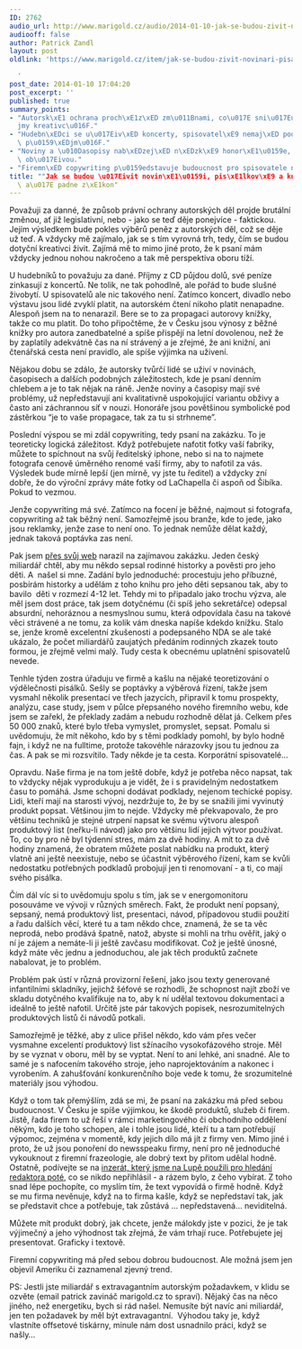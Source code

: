 ```yaml
---
ID: 2762
audio_url: http://www.marigold.cz/audio/2014-01-10-jak-se-budou-zivit-novinari-pisalkove-a-knihotepci-az-padne-zakon.mp3
audiooff: false
author: Patrick Zandl
layout: post
oldlink: 'https://www.marigold.cz/item/jak-se-budou-zivit-novinari-pisalkove-a-knihotepci-az-padne-zakon

  '
post_date: 2014-01-10 17:04:20
post_excerpt: ''
published: true
summary_points:
- "Autorsk\xE1 ochrana proch\xE1z\xED zm\u011Bnami, co\u017E sni\u017Euje p\u0159\xED\
  jmy kreativc\u016F."
- "Hudebn\xEDci se u\u017Eiv\xED koncerty, spisovatel\xE9 nemaj\xED podobn\xFD zdroj\
  \ p\u0159\xEDjm\u016F."
- "Noviny a \u010Dasopisy nab\xEDzej\xED n\xEDzk\xE9 honor\xE1\u0159e, nejsou stabiln\xED\
  \ ob\u017Eivou."
- "Firemn\xED copywriting p\u0159edstavuje budoucnost pro spisovatele na zak\xE1zku."
title: ""Jak se budou \u017Eivit novin\xE1\u0159i, pis\xE1lkov\xE9 a knihotepci,\"
  \ a\u017E padne z\xE1kon"
---
```


<p>Považuji za danné, že způsob právní ochrany autorských děl projde brutální změnou, ať již legislativní, nebo - jako se teď děje ponejvíce - faktickou. Jejím výsledkem bude pokles výběrů peněz z autorských děl, což se děje už teď. A vždycky mě zajímalo, jak se s tím vyrovná trh, tedy, čím se budou dotyční kreativci živit. Zajímá mě to mimo jiné proto, že k psaní mám vždycky jednou nohou nakročeno a tak mě perspektiva oboru tíží.</p>


<p>U hudebníků to považuju za dané. Příjmy z CD půjdou dolů, své peníze zinkasují z koncertů. Ne tolik, ne tak pohodlně, ale pořád to bude slušné živobytí. U spisovatelů ale nic takového není. Zatímco koncert, divadlo nebo výstavu jsou lidé zvyklí platit, na autorském čtení nikoho platit nenapadne. Alespoň jsem na to nenarazil. Bere se to za propagaci autorovy knížky, takže co mu platit. Do toho připočtěme, že v Česku jsou výnosy z běžné knížky pro autora zanedbatelné a spíše přispějí na letní dovolenou, než že by zaplatily adekvátně čas na ní strávený a je zřejmé, že ani knižní, ani čtenářská cesta není pravidlo, ale spíše výjimka na uživení. </p>

<p>Nějakou dobu se zdálo, že autorsky tvůrčí lidé se uživí v novinách, časopisech a dalších podobných záležitostech, kde je psaní denním chlebem a je to tak nějak na ráně. Jenže noviny a časopisy mají své problémy, už nepředstavují ani kvalitativně uspokojující variantu obživy a často ani záchrannou síť v nouzi. Honoráře jsou povětšinou symbolické pod zástěrkou “je to vaše propagace, tak za tu si strhneme”. </p>

<p>Poslední výspou se mi zdál copywriting, tedy psaní na zakázku. To je teoreticky logická záležitost. Když potřebujete nafotit fotky vaší fabriky, můžete to spíchnout na svůj ředitelský iphone, nebo si na to najmete fotografa cenově úměrného renomé vaší firmy, aby to nafotil za vás. Výsledek bude mírně lepší (jen mírně, vy jste tu ředitel) a vždycky zní dobře, že do výroční zprávy máte fotky od LaChapella či aspoň od Šibíka. Pokud to vezmou. </p>

<p>Jenže copywriting má své. Zatímco na focení je běžné, najmout si fotografa, copywriting až tak běžný není. Samozřejmě jsou branže, kde to jede, jako jsou reklamky, jenže zase to není ono. To jednak nemůže dělat každý, jednak taková poptávka zas není. </p>

<p>Pak jsem <a href="http://www.zandl.cz/ghostwriting-a-ghostwriter/">přes svůj web</a> narazil na zajímavou zakázku. Jeden český miliardář chtěl, aby mu někdo sepsal rodinné historky a pověsti pro jeho děti. A  našel si mne. Zadání bylo jednoduché: procestuju jeho příbuzné, posbírám historky a udělám z toho knihu pro jeho děti sepsanou tak, aby to bavilo  děti v rozmezí 4-12 let. Tehdy mi to připadalo jako trochu výzva, ale měl jsem dost práce, tak jsem dotyčnému (či spíš jeho sekretářce) odepsal absurdní, nehoráznou a nesmyslnou sumu, která odpovídala času na takové věci strávené a ne tomu, za kolik vám dneska napíše kdekdo knížku. Stalo se, jenže kromě excelentní zkušenosti a podepsaného NDA se ale také ukázalo, že počet miliardářů zaujatých předáním rodinných zkazek touto formou, je zřejmě velmi malý. Tudy cesta k obecnému uplatnění spisovatelů nevede. </p>

<p>Tenhle týden zostra úřaduju ve firmě a kašlu na nějaké teoretizování o výdělečnosti pisálků. Sešly se poptávky a výběrová řízení, takže jsem vysmahl několik presentací ve třech jazycích, připravil k tomu prospekty, analýzu, case study, jsem v půlce přepsaného nového firemního webu, kde jsem se zařekl, že překlady zadám a nebudu rozhodně dělat já. Celkem přes 50 000 znaků, které bylo třeba vymyslet, promyslet, sepsat. Pomalu si uvědomuju, že mít někoho, kdo by s těmi podklady pomohl, by bylo hodně fajn, i když ne na fulltime, protože takovéhle nárazovky jsou tu jednou za čas. A pak se mi rozsvítilo. Tady někde je ta cesta. Korporátní spisovatelé...</p>

<p>Opravdu. Naše firma je na tom ještě dobře, když je potřeba něco napsat, tak to vždycky nějak vyprodukuju a je vidět, že i s pravidelným nedostatkem času to pomáhá. Jsme schopni dodávat podklady, nejenom techické popisy. Lidi, kteří mají na starosti vývoj, nezdržuje to, že by se snažili jimi vyvinutý produkt popsat. Většinou jim to nejde. Vždycky mě překvapovalo, že pro většinu techniků je stejné utrpení napsat ke svému výtvoru alespoň produktový list (neřku-li návod) jako pro většinu lidí jejich výtvor používat. To, co by pro ně byl týdenní stres, mám za dvě hodiny. A mít to za dvě hodiny znamená, že obratem můžete poslat nabídku na produkt, který vlatně ani ještě neexistuje, nebo se účastnit výběrového řízení, kam se kvůli nedostatku potřebných podkladů probojují jen ti renomovaní - a ti, co mají svého pisálka. </p>

<p>Čím dál víc si to uvědomuju spolu s tím, jak se v energomonitoru posouváme ve vývoji v různých směrech. Fakt, že produkt není popsaný, sepsaný, nemá produktový list, presentaci, návod, případovou studii použití a řadu dalších věcí, které tu a tam někdo chce, znamená, že se ta věc neprodá, nebo prodává špatně, natož, abyste si mohli na trhu ověřit, jaký o ní je zájem a nemáte-li ji ještě zavčasu modifikovat. Což je ještě únosné, když máte věc jednu a jednoduchou, ale jak těch produktů začnete nabalovat, je to problém. </p>

<p>Problém pak ústí v různá provizorní řešení, jako jsou texty generované infantilními skladníky, jejichž šéfové se rozhodli, že schopnost najít zboží ve skladu dotyčného kvalifikuje na to, aby k ní udělal textovou dokumentaci a ideálně to ještě nafotil. Určitě jste pár takových popisek, nesrozumitelných produktových listů či návodů potkali. </p>

<p>Samozřejmě je těžké, aby z ulice přišel někdo, kdo vám přes večer vysmahne excelentí produktový list sžínacího vysokofázového stroje. Měl by se vyznat v oboru, měl by se vyptat. Není to ani lehké, ani snadné. Ale to samé je s nafocením takového stroje, jeho naprojektováním a nakonec i vyrobením. A zahušťování konkurenčního boje vede k tomu, že srozumitelné materiály jsou výhodou. </p>

<p>Když o tom tak přemýšlím, zdá se mi, že psaní na zakázku má před sebou budoucnost. V Česku je spíše výjimkou, ke škodě produktů, služeb či firem. Jistě, řada firem to už řeší v rámci marketingového či obchodního oddělení někým, kdo je toho schopen, ale i tohle jsou lidé, kteří tu a tam potřebují výpomoc, zejména v momentě, kdy jejich dílo má jít z firmy ven. Mimo jiné i proto, že už jsou ponoření do newsspeaku firmy, není pro ně jednoduché vykouknout z firemní frazeologie, ale dobrý text by přitom udělal hodně. Ostatně, podívejte se na <a href="http://www.lupa.cz/clanky/lupa-hleda-redaktora-autora/">inzerát, který jsme na Lupě použili pro hledání redaktora poté</a>, co se nikdo nepřihlásil - a rázem bylo, z čeho vybírat. Z toho snad lépe pochopíte, co myslím tím, že text vypovídá o firmě hodně. Když se mu firma nevěnuje, když na to firma kašle, když se nepředstaví tak, jak se představit chce a potřebuje, tak zůstává … nepředstavená… neviditelná. </p>

<p>Můžete mít produkt dobrý, jak chcete, jenže málokdy jste v pozici, že je tak výjimečný a jeho výhodnost tak zřejmá, že vám trhají ruce. Potřebujete jej presentovat. Graficky i textově. </p>

<p>Firemní copywriting má před sebou dobrou budoucnost. Ale možná jsem jen objevil Ameriku či zaznamenal zjevný trend. </p>

<p>PS: Jestli jste miliardář s extravagantním autorským požadavkem, v klidu se ozvěte (email patrick zavináč marigold.cz to spraví). Nějaký čas na něco jiného, než energetiku, bych si rád našel. Nemusíte být navíc ani miliardář, jen ten požadavek by měl být extravagantní.  Výhodou taky je, když vlastníte offsetové tiskárny, minule nám dost usnadnilo práci, když se našly… </p>